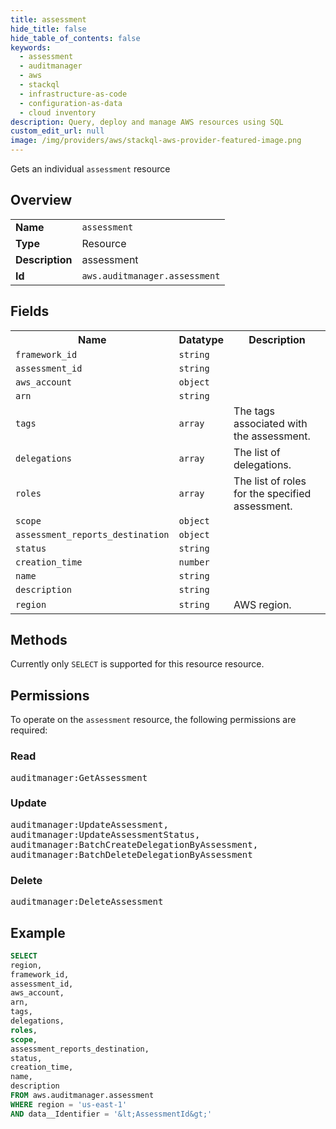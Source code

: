 ```yaml
---
title: assessment
hide_title: false
hide_table_of_contents: false
keywords:
  - assessment
  - auditmanager
  - aws
  - stackql
  - infrastructure-as-code
  - configuration-as-data
  - cloud inventory
description: Query, deploy and manage AWS resources using SQL
custom_edit_url: null
image: /img/providers/aws/stackql-aws-provider-featured-image.png
---
```

Gets an individual <code>assessment</code> resource

## Overview
<table><tbody>
<tr><td><b>Name</b></td><td><code>assessment</code></td></tr>
<tr><td><b>Type</b></td><td>Resource</td></tr>
<tr><td><b>Description</b></td><td>assessment</td></tr>
<tr><td><b>Id</b></td><td><code>aws.auditmanager.assessment</code></td></tr>
</tbody></table>

## Fields
<table><tbody>
<tr><th>Name</th><th>Datatype</th><th>Description</th></tr>
<tr><td><code>framework_id</code></td><td><code>string</code></td><td></td></tr>
<tr><td><code>assessment_id</code></td><td><code>string</code></td><td></td></tr>
<tr><td><code>aws_account</code></td><td><code>object</code></td><td></td></tr>
<tr><td><code>arn</code></td><td><code>string</code></td><td></td></tr>
<tr><td><code>tags</code></td><td><code>array</code></td><td>The tags associated with the assessment.</td></tr>
<tr><td><code>delegations</code></td><td><code>array</code></td><td>The list of delegations.</td></tr>
<tr><td><code>roles</code></td><td><code>array</code></td><td>The list of roles for the specified assessment.</td></tr>
<tr><td><code>scope</code></td><td><code>object</code></td><td></td></tr>
<tr><td><code>assessment_reports_destination</code></td><td><code>object</code></td><td></td></tr>
<tr><td><code>status</code></td><td><code>string</code></td><td></td></tr>
<tr><td><code>creation_time</code></td><td><code>number</code></td><td></td></tr>
<tr><td><code>name</code></td><td><code>string</code></td><td></td></tr>
<tr><td><code>description</code></td><td><code>string</code></td><td></td></tr>
<tr><td><code>region</code></td><td><code>string</code></td><td>AWS region.</td></tr>

</tbody></table>

## Methods
Currently only <code>SELECT</code> is supported for this resource resource.

## Permissions

To operate on the <code>assessment</code> resource, the following permissions are required:

### Read
<pre>
auditmanager:GetAssessment</pre>

### Update
<pre>
auditmanager:UpdateAssessment,
auditmanager:UpdateAssessmentStatus,
auditmanager:BatchCreateDelegationByAssessment,
auditmanager:BatchDeleteDelegationByAssessment</pre>

### Delete
<pre>
auditmanager:DeleteAssessment</pre>


## Example
```sql
SELECT
region,
framework_id,
assessment_id,
aws_account,
arn,
tags,
delegations,
roles,
scope,
assessment_reports_destination,
status,
creation_time,
name,
description
FROM aws.auditmanager.assessment
WHERE region = 'us-east-1'
AND data__Identifier = '&lt;AssessmentId&gt;'
```
